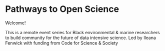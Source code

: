 # Pathways to Open Science

Welcome!

This is a remote event series for Black environmental & marine researchers to build community for the future of data intensive science. Led by Ileana Fenwick with funding from Code for Science & Society
